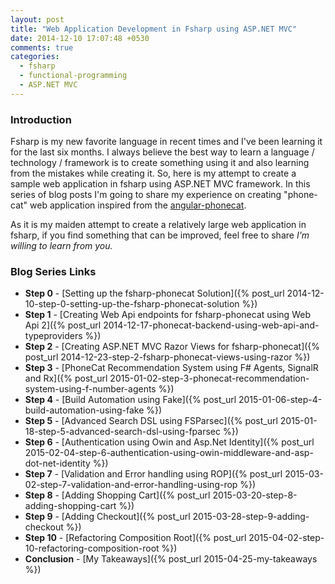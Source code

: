 ```yaml
---
layout: post
title: "Web Application Development in Fsharp using ASP.NET MVC"
date: 2014-12-10 17:07:48 +0530
comments: true
categories: 
  - fsharp
  - functional-programming
  - ASP.NET MVC
---
```


### Introduction

Fsharp is my new favorite language in recent times and I've been learning it for the last six months. I always believe the best way to learn a language / technology / framework is to create something using it and also learning from the mistakes while creating it. So, here is my attempt to create a sample web application in fsharp using ASP.NET MVC framework. In this series of blog posts I'm going to share my experience on creating "phone-cat" web application inspired from the [angular-phonecat](https://github.com/angular/angular-phonecat). 

As it is my maiden attempt to create a relatively large web application in fsharp, if you find something that can be improved, feel free to share *I'm willing to learn from you.*

### Blog Series Links

* **Step 0** - [Setting up the fsharp-phonecat Solution]({% post_url 2014-12-10-step-0-setting-up-the-fsharp-phonecat-solution %})
* **Step 1** - [Creating Web Api endpoints for fsharp-phonecat using Web Api 2]({% post_url 2014-12-17-phonecat-backend-using-web-api-and-typeproviders %})
* **Step 2** - [Creating ASP.NET MVC Razor Views for fsharp-phonecat]({% post_url 2014-12-23-step-2-fsharp-phonecat-views-using-razor %})
* **Step 3** - [PhoneCat Recommendation System using F# Agents, SignalR and Rx]({% post_url 2015-01-02-step-3-phonecat-recommendation-system-using-f-number-agents %})
* **Step 4** - [Build Automation using Fake]({% post_url 2015-01-06-step-4-build-automation-using-fake %})
* **Step 5** - [Advanced Search DSL using FSParsec]({% post_url 2015-01-18-step-5-advanced-search-dsl-using-fparsec %})
* **Step 6** - [Authentication using Owin and Asp.Net Identity]({% post_url 2015-02-04-step-6-authentication-using-owin-middleware-and-asp-dot-net-identity %})
* **Step 7** - [Validation and Error handling using ROP]({% post_url 2015-03-02-step-7-validation-and-error-handling-using-rop %})
* **Step 8** - [Adding Shopping Cart]({% post_url 2015-03-20-step-8-adding-shopping-cart %})
* **Step 9** - [Adding Checkout]({% post_url 2015-03-28-step-9-adding-checkout %})
* **Step 10** - [Refactoring Composition Root]({% post_url 2015-04-02-step-10-refactoring-composition-root %})
* **Conclusion** - [My Takeaways]({% post_url 2015-04-25-my-takeaways %})